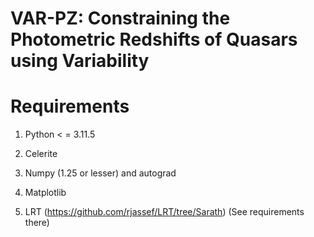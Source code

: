 # VAR-PZ: Constraining the Photometric Redshifts of Quasars using Variability

# Requirements
1. Python < = 3.11.5
2. Celerite
3. Numpy (1.25 or lesser) and autograd

4. Matplotlib
5. LRT (https://github.com/rjassef/LRT/tree/Sarath) (See requirements there)


